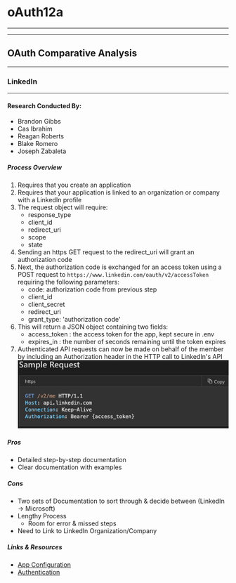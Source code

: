 # oAuth12a
***
***

## OAuth Comparative Analysis
***
### LinkedIn
*** 
#### Research Conducted By:
* Brandon Gibbs
* Cas Ibrahim
* Reagan Roberts
* Blake Romero
* Joseph Zabaleta

##### Process Overview
1. Requires that you create an application
2. Requires that your application is linked to an organization or company with a LinkedIn profile
3. The request object will require:
    * response_type
    * client_id
    * redirect_uri
    * scope
    * state
4. Sending an https GET request to the redirect_uri will grant an authorization code
5. Next, the authorization code is exchanged for an access token using a POST request to `https://www.linkedin.com/oauth/v2/accessToken` requiring the following parameters:
    * code: authorization code from previous step
    * client_id
    * client_secret
    * redirect_uri
    * grant_type: 'authorization code'
6. This will return a JSON object containing two fields: 
    * access_token : the access token for the app, kept secure in .env
    * expires_in : the number of seconds remaining until the token expires
7. Authenticated API requests can now be made on behalf of the member by including an Authorization header in the HTTP call to LinkedIn's API
![sampleReq](assets/samplereq.png)

##### Pros
  * Detailed step-by-step documentation
  * Clear documentation with examples

##### Cons
  * Two sets of Documentation to sort through & decide between (LinkedIn -> Microsoft)
  * Lengthy Process
    * Room for error & missed steps
  * Need to Link to LinkedIn Organization/Company

##### Links & Resources
  * [App Configuration](https://developer.linkedin.com/docs/v2/oauth2-client-credentials-flow)
  * [Authentication](https://docs.microsoft.com/en-us/linkedin/shared/authentication/authentication?context=linkedin/consumer/context)
